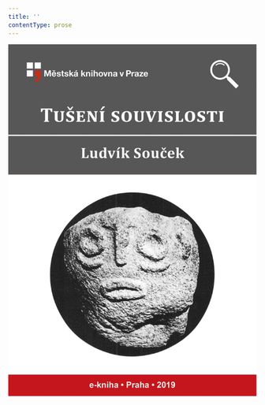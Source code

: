 ```yaml
---
title: ''
contentType: prose
---
```


<section>

![obalka_tuseni_souvislosti.jpg](./resources/obalka_tuseni_souvislo_fmt.jpeg)

</section>
